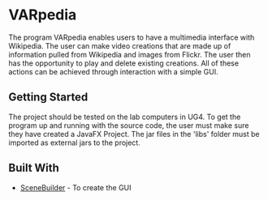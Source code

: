 # VARpedia
The program VARpedia enables users to have a multimedia interface with Wikipedia. The user can make video creations that are made up of information pulled from Wikipedia and images from Flickr. The user then has the opportunity to play and delete existing creations. All of these actions can be achieved through interaction with a simple GUI.
## Getting Started
The project should be tested on the lab computers in UG4.
To get the program up and running with the source code, the user must make sure they have created a JavaFX Project. The jar files in the 'libs' folder must be imported as external jars to the project.
## Built With
* [SceneBuilder](https://gluonhq.com/products/scene-builder/) - To create the GUI
